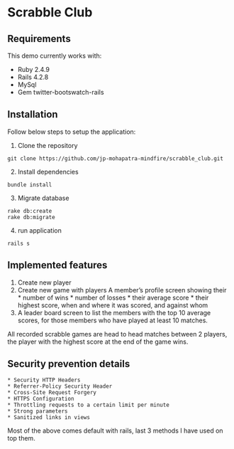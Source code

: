 # Scrabble Club

## Requirements

This demo currently works with:

* Ruby 2.4.9
* Rails 4.2.8
* MySql
* Gem twitter-bootswatch-rails

## Installation

Follow below steps to setup the application:

1.  Clone the repository
```
git clone https://github.com/jp-mohapatra-mindfire/scrabble_club.git
```
2. Install dependencies
```
bundle install
```
3. Migrate database

```
rake db:create
rake db:migrate
```	
4. run application
```
rails s
```

## Implemented features

1. Create new player
2. Create new game with players
	A member’s profile screen showing their
		* number of wins
		* number of losses
		* their average score
		* their highest score, when and where it was scored, and against whom
3. A leader board screen to list the members with the top 10 average scores, for those
members who have played at least 10 matches. 

All recorded scrabble games are head to head matches between 2 players, the
player with the highest score at the end of the game wins.

##  Security prevention details
	
	* Security HTTP Headers
	* Referrer-Policy Security Header
	* Cross-Site Request Forgery
	* HTTPS Configuration
	* Throttling requests to a certain limit per minute
	* Strong parameters
	* Sanitized links in views

Most of the above comes default with rails, last 3 methods I have used on top them.




	